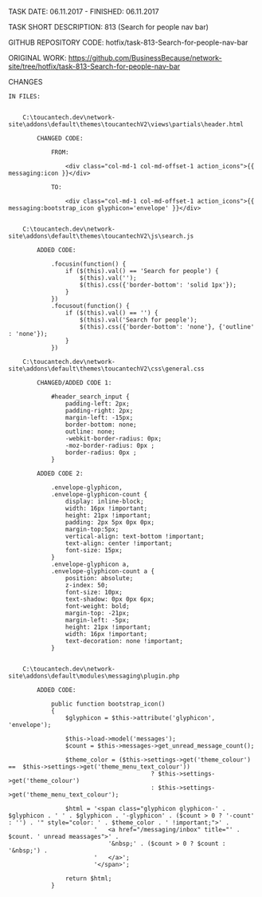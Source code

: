 TASK DATE: 06.11.2017 - FINISHED: 06.11.2017

TASK SHORT DESCRIPTION: 813 (Search for people nav bar)

GITHUB REPOSITORY CODE: hotfix/task-813-Search-for-people-nav-bar

ORIGINAL WORK: https://github.com/BusinessBecause/network-site/tree/hotfix/task-813-Search-for-people-nav-bar

CHANGES
 
	IN FILES: 
	
		
		C:\toucantech.dev\network-site\addons\default\themes\toucantechV2\views\partials\header.html
		
			CHANGED CODE:
			
				FROM: 
				
					<div class="col-md-1 col-md-offset-1 action_icons">{{ messaging:icon }}</div>
				
				TO: 
				
					<div class="col-md-1 col-md-offset-1 action_icons">{{ messaging:bootstrap_icon glyphicon='envelope' }}</div>

			
		C:\toucantech.dev\network-site\addons\default\themes\toucantechV2\js\search.js

			ADDED CODE: 
			
				.focusin(function() {
					if ($(this).val() == 'Search for people') {
						$(this).val('');
						$(this).css({'border-bottom': 'solid 1px'});
					}
				})
				.focusout(function() {
					if ($(this).val() == '') {
						$(this).val('Search for people');
						$(this).css({'border-bottom': 'none'}, {'outline' : 'none'});	
					}
				})
				
		C:\toucantech.dev\network-site\addons\default\themes\toucantechV2\css\general.css
		
			CHANGED/ADDED CODE 1: 
			
				#header_search_input {
					padding-left: 2px; 
					padding-right: 2px; 
					margin-left: -15px;
					border-bottom: none;
					outline: none;
					-webkit-border-radius: 0px;
					-moz-border-radius: 0px ;
					border-radius: 0px ;	
				}			
			
			ADDED CODE 2: 
			
				.envelope-glyphicon,
				.envelope-glyphicon-count {
					display: inline-block;
					width: 16px !important;
					height: 21px !important;
					padding: 2px 5px 0px 0px;
					margin-top:5px;
					vertical-align: text-bottom !important;
					text-align: center !important;
					font-size: 15px;
				}
				.envelope-glyphicon a,
				.envelope-glyphicon-count a {
					position: absolute;
					z-index: 50;
					font-size: 10px;
					text-shadow: 0px 0px 6px;
					font-weight: bold;
					margin-top: -21px;
					margin-left: -5px;
					height: 21px !important;
					width: 16px !important; 
					text-decoration: none !important;	
				}

				
		C:\toucantech.dev\network-site\addons\default\modules\messaging\plugin.php
		
			ADDED CODE: 
			
				public function bootstrap_icon() 
				{
					$glyphicon = $this->attribute('glyphicon', 'envelope');
					
					$this->load->model('messages');
					$count = $this->messages->get_unread_message_count();
					
					$theme_color = ($this->settings->get('theme_colour') ==  $this->settings->get('theme_menu_text_colour'))
											? $this->settings->get('theme_colour')
											: $this->settings->get('theme_menu_text_colour');
					
					$html = '<span class="glyphicon glyphicon-' . $glyphicon . ' ' . $glyphicon . '-glyphicon' . ($count > 0 ? '-count' : '') . '" style="color: ' . $theme_color . ' !important;">' . 
							'	<a href="/messaging/inbox" title="' . $count. ' unread meassages">' . 
								'&nbsp;' . ($count > 0 ? $count : '&nbsp;') . 
							'	</a>';
							'</span>';
					
					return $html; 
				}

